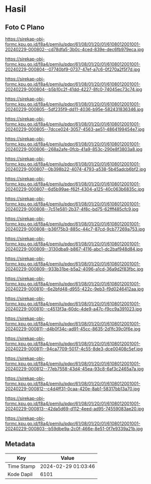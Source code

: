 # Hasil

## Foto C Plano

https://sirekap-obj-formc.kpu.go.id/f8a4/pemilu/pdpr/61/08/01/20/01/6108012001001-20240229-000802--cd78dfa5-3b0c-4ced-839e-dec6fb979eca.jpg

https://sirekap-obj-formc.kpu.go.id/f8a4/pemilu/pdpr/61/08/01/20/01/6108012001001-20240229-000804--07740bf9-0737-47ef-a7c6-0f270a2f5f7d.jpg

https://sirekap-obj-formc.kpu.go.id/f8a4/pemilu/pdpr/61/08/01/20/01/6108012001001-20240229-000804--b5b10c2f-41dd-4227-8fc0-74045ec73c74.jpg

https://sirekap-obj-formc.kpu.go.id/f8a4/pemilu/pdpr/61/08/01/20/01/6108012001001-20240229-000805--5df235f9-dd11-4036-b95e-582431836346.jpg

https://sirekap-obj-formc.kpu.go.id/f8a4/pemilu/pdpr/61/08/01/20/01/6108012001001-20240229-000805--7dcce024-3057-4563-ae51-4864199454e7.jpg

https://sirekap-obj-formc.kpu.go.id/f8a4/pemilu/pdpr/61/08/01/20/01/6108012001001-20240229-000806--268a2afe-0fcb-41a9-853c-290e8f3803a8.jpg

https://sirekap-obj-formc.kpu.go.id/f8a4/pemilu/pdpr/61/08/01/20/01/6108012001001-20240229-000807--0b398b22-4074-4793-a538-5b45adcb6bf2.jpg

https://sirekap-obj-formc.kpu.go.id/f8a4/pemilu/pdpr/61/08/01/20/01/6108012001001-20240229-000807--6d5b99ae-f62f-4304-a125-40c063b6835c.jpg

https://sirekap-obj-formc.kpu.go.id/f8a4/pemilu/pdpr/61/08/01/20/01/6108012001001-20240229-000808--7c51e581-2b37-4f8c-bd75-62fff485cfc9.jpg

https://sirekap-obj-formc.kpu.go.id/f8a4/pemilu/pdpr/61/08/01/20/01/6108012001001-20240229-000808--b36f75b3-885c-44c7-87cd-9cb77269a753.jpg

https://sirekap-obj-formc.kpu.go.id/f8a4/pemilu/pdpr/61/08/01/20/01/6108012001001-20240229-000809--3130dba9-b867-4116-abc1-dc2baf948d84.jpg

https://sirekap-obj-formc.kpu.go.id/f8a4/pemilu/pdpr/61/08/01/20/01/6108012001001-20240229-000809--933b31be-b5a2-4096-a1cd-36a9d2f83fbc.jpg

https://sirekap-obj-formc.kpu.go.id/f8a4/pemilu/pdpr/61/08/01/20/01/6108012001001-20240229-000810--6e2bfd48-d955-422c-9eb3-f9d0246412aa.jpg

https://sirekap-obj-formc.kpu.go.id/f8a4/pemilu/pdpr/61/08/01/20/01/6108012001001-20240229-000810--c4513f3a-60dc-4de9-a47c-f9cc9a391023.jpg

https://sirekap-obj-formc.kpu.go.id/f8a4/pemilu/pdpr/61/08/01/20/01/6108012001001-20240229-000811--d4b0f34c-ad91-45cc-8635-2d1fc39c0f6e.jpg

https://sirekap-obj-formc.kpu.go.id/f8a4/pemilu/pdpr/61/08/01/20/01/6108012001001-20240229-000811--94ca7709-5017-4c55-8de3-dce00408c5ef.jpg

https://sirekap-obj-formc.kpu.go.id/f8a4/pemilu/pdpr/61/08/01/20/01/6108012001001-20240229-000812--77eb7558-43d4-45ea-93c8-6af3c2465a7a.jpg

https://sirekap-obj-formc.kpu.go.id/f8a4/pemilu/pdpr/61/08/01/20/01/6108012001001-20240229-000812--c4d4ff31-0caa-420e-8ab1-58317bb13a70.jpg

https://sirekap-obj-formc.kpu.go.id/f8a4/pemilu/pdpr/61/08/01/20/01/6108012001001-20240229-000813--42da5d69-d112-4eed-ad95-74559083ae20.jpg

https://sirekap-obj-formc.kpu.go.id/f8a4/pemilu/pdpr/61/08/01/20/01/6108012001001-20240229-000803--b59dbe9a-2c0f-466e-8e51-0f7e9339a21b.jpg


## Metadata

| Key        | Value               |
| ---------- | ------------------- |
| Time Stamp | 2024-02-29 01:03:46 |
| Kode Dapil | 6101                |



